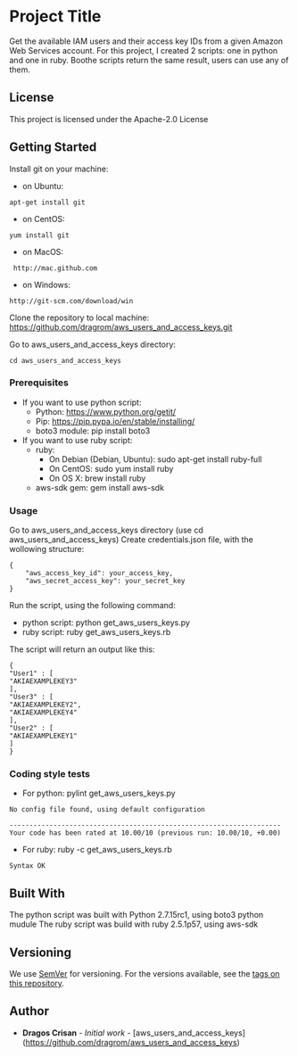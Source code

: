 # Project Title

Get the available IAM users and their access key IDs from a given Amazon Web Services account. For this project, I created 2 scripts: one in python and one in ruby. Boothe scripts return the same result, users can use any of them.

## License

This project  is licensed under the Apache-2.0 License

## Getting Started

Install git on your machine:
- on Ubuntu:
```
apt-get install git
```
- on CentOS:
```
yum install git
```
- on MacOS:
```
 http://mac.github.com
```

- on Windows:
```
http://git-scm.com/download/win
```
Clone the repository to local machine:
https://github.com/dragrom/aws_users_and_access_keys.git

Go to aws_users_and_access_keys directory:
```
cd aws_users_and_access_keys
```

### Prerequisites

- If you want to use python script:
  - Python: https://www.python.org/getit/
  - Pip: https://pip.pypa.io/en/stable/installing/
  - boto3 module: pip install boto3
- If you want to use ruby script:
  - ruby: 
    - On Debian (Debian, Ubuntu): sudo apt-get install ruby-full
    - On CentOS: sudo yum install ruby
    - On OS X: brew install ruby
  - aws-sdk gem: gem install aws-sdk

### Usage

Go to aws_users_and_access_keys directory (use cd aws_users_and_access_keys)
Create credentials.json file, with the wollowing structure:

```
{
    "aws_access_key_id": your_access_key,
    "aws_secret_access_key": your_secret_key
}
```
Run the script, using the following command: 
 - python script: python get_aws_users_keys.py
 - ruby script: ruby get_aws_users_keys.rb

The script will return an output like this:
```
{ 
"User1" : [
"AKIAEXAMPLEKEY3" 
], 
"User3" : [ 
"AKIAEXAMPLEKEY2", 
"AKIAEXAMPLEKEY4" 
], 
"User2" : [ 
"AKIAEXAMPLEKEY1" 
] 
} 
```

### Coding style tests
- For python: pylint get_aws_users_keys.py

```
No config file found, using default configuration

--------------------------------------------------------------------
Your code has been rated at 10.00/10 (previous run: 10.00/10, +0.00)
```
- For ruby: ruby -c get_aws_users_keys.rb 

```
Syntax OK
```

## Built With

The python script was built with Python 2.7.15rc1, using boto3 python mudule
The ruby script was build with ruby 2.5.1p57, using aws-sdk 

## Versioning

We use [SemVer](http://semver.org/) for versioning. For the versions available, see the [tags on this repository](https://github.com/dragrom/aws_users_and_access_keys/tags). 

## Author

* **Dragos Crisan** - *Initial work* - [aws_users_and_access_keys] (https://github.com/dragrom/aws_users_and_access_keys)
